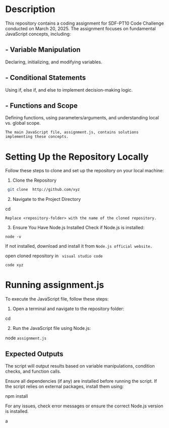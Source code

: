 # Description

This repository contains a coding assignment for SDF-PT10 Code Challenge conducted on March 20, 2025. The assignment focuses on fundamental JavaScript concepts, including:

## - Variable Manipulation 
 Declaring, initializing, and modifying variables.

## - Conditional Statements 
Using if, else if, and else to implement decision-making logic.

## - Functions and Scope 
Defining functions, using parameters/arguments, and understanding local vs. global scope.


`The main JavaScript file, assignment.js, contains solutions implementing these concepts.`



# Setting Up the Repository Locally

Follow these steps to clone and set up the repository on your local machine:

1. Clone the Repository

```bash
 git clone  http://github.com/xyz 
  ```



2. Navigate to the Project Directory

cd <repository-folder>

`Replace <repository-folder> with the name of the cloned repository.`


3. Ensure You Have Node.js Installed
Check if Node.js is installed:

``` node -v ```

If not installed, download and install it from ```
 Node.js official website. ```

 open cloned repository in ` visual studio code`

 ```code xyz ```



# Running assignment.js

To execute the JavaScript file, follow these steps:

1. Open a terminal and navigate to the repository folder:

cd <repository-folder>


2. Run the JavaScript file using Node.js:

node `assignment.js`



## Expected Outputs

The script will output results based on variable manipulations, condition checks, and function calls.

Ensure all dependencies (if any) are installed before running the script. If the script relies on external packages, install them using:

npm install

For any issues, check error messages or ensure the correct Node.js version is installed.




a
